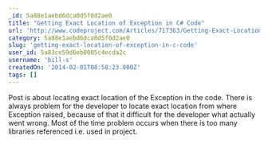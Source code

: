 ```yaml
---
_id: 5a88e1aebd6dca0d5f0d2ae0
title: "Getting Exact Location of Exception in C# Code"
url: 'http://www.codeproject.com/Articles/717363/Getting-Exact-Location-of-Exception-in-Csharp-Code'
category: 5a88e1aebd6dca0d5f0d2ae0
slug: 'getting-exact-location-of-exception-in-c-code'
user_id: 5a83ce59d6eb0005c4ecda2c
username: 'bill-s'
createdOn: '2014-02-01T08:58:23.000Z'
tags: []
---
```


Post is about locating exact location of the Exception in the code. There is always problem for the developer to locate exact location from where Exception raised, because of that it difficult for the developer what actually went wrong. Most of the time problem occurs when there is too many libraries referenced i.e. used in project.
